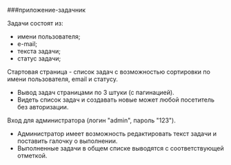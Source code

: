 ###приложение-задачник

Задачи состоят из:

- имени пользователя;
- е-mail;
- текста задачи;
- статус задачи;

Стартовая страница - список задач с возможностью сортировки по имени пользователя, email и статусу.

- Вывод задач страницами по 3 штуки (с пагинацией).
- Видеть список задач и создавать новые может любой посетитель без авторизации.

Вход для администратора (логин "admin", пароль "123").

- Администратор имеет возможность редактировать текст задачи и поставить галочку о выполнении.
- Выполненные задачи в общем списке выводятся с соответствующей отметкой.
